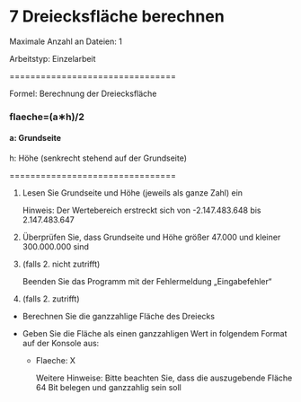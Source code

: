 # 7 Dreiecksfläche berechnen

Maximale Anzahl an Dateien: 1

Arbeitstyp: Einzelarbeit

================================

Formel: Berechnung der Dreiecksfläche
### flaeche=(a∗h)/2
#### a: Grundseite 
h: Höhe (senkrecht stehend auf der Grundseite)

================================
1. Lesen Sie Grundseite und Höhe (jeweils als ganze Zahl) ein

   Hinweis: Der Wertebereich erstreckt sich von -2.147.483.648 bis 2.147.483.647
2. Überprüfen Sie, dass Grundseite und Höhe größer 47.000 und kleiner 300.000.000 sind
   
3.  (falls 2. nicht zutrifft)

    Beenden Sie das Programm mit der Fehlermeldung „Eingabefehler“ 
4.  (falls 2. zutrifft)
+ Berechnen Sie die ganzzahlige Fläche des Dreiecks
+ Geben Sie die Fläche als einen ganzzahligen Wert in folgendem Format auf der Konsole aus:
 
  + Flaeche: X


    Weitere Hinweise:
    Bitte beachten Sie, dass die auszugebende Fläche 64 Bit belegen und
    ganzzahlig sein soll
